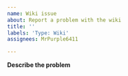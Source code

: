 ```yaml
---
name: Wiki issue
about: Report a problem with the wiki
title: ''
labels: 'Type: Wiki'
assignees: MrPurple6411

---
```


**Describe the problem**
